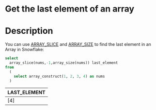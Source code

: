# Get the last element of an array


# Description
You can use [ARRAY_SLICE](https://docs.snowflake.com/en/sql-reference/functions/array_slice.html) and [ARRAY_SIZE](https://docs.snowflake.com/en/sql-reference/functions/array_size.html) to find the last element in an Array in Snowflake: 

```sql
select 
  array_slice(nums,-1,array_size(nums)) last_element
from 
  (
    select array_construct(1, 2, 3, 4) as nums
  )
```
| LAST_ELEMENT |
| --- |
| [4] |

